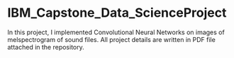# IBM_Capstone_Data_ScienceProject
In this project, I implemented Convolutional Neural Networks on images of melspectrogram of sound files. All project details are written in PDF file attached in the repository.
